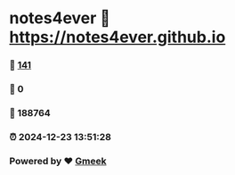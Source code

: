# notes4ever :link: https://notes4ever.github.io 
### :page_facing_up: [141](https://notes4ever.github.io/tag.html) 
### :speech_balloon: 0 
### :hibiscus: 188764 
### :alarm_clock: 2024-12-23 13:51:28 
### Powered by :heart: [Gmeek](https://github.com/Meekdai/Gmeek)
